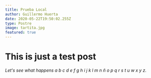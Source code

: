 ```yaml
---
title: Prueba Local
author: Guillermo Huerta
date: 2020-05-22T19:50:02.255Z
type: Postre
image: tartita.jpg
featured: true
---
```


# This is just a test post

_Let's see what happens a b c d e f g h i j k l m n ñ o p q r s t u w x y z._
